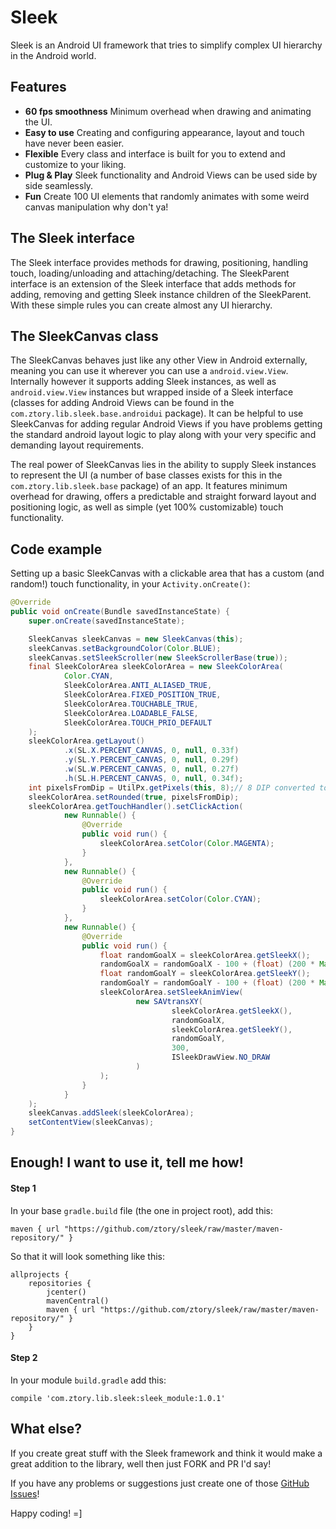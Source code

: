 # Sleek

Sleek is an Android UI framework that tries to simplify complex UI hierarchy in the Android world.

## Features
- **60 fps smoothness** Minimum overhead when drawing and animating the UI.
- **Easy to use** Creating and configuring appearance, layout and touch have never been easier.
- **Flexible** Every class and interface is built for you to extend and customize to your liking.
- **Plug & Play** Sleek functionality and Android Views can be used side by side seamlessly.
- **Fun** Create 100 UI elements that randomly animates with some weird canvas manipulation why don't ya!

## The Sleek interface
The Sleek interface provides methods for drawing, positioning, handling touch, loading/unloading and attaching/detaching. The SleekParent interface is an extension of the Sleek interface that adds methods for adding, removing and getting Sleek instance children of the SleekParent. With these simple rules you can create almost any UI hierarchy.

## The SleekCanvas class
The SleekCanvas behaves just like any other View in Android externally, meaning you can use it wherever you can use a `android.view.View`. Internally however it supports adding Sleek instances, as well as `android.view.View` instances but wrapped inside of a Sleek interface (classes for adding Android Views can be found in the `com.ztory.lib.sleek.base.androidui` package). It can be helpful to use SleekCanvas for adding regular Android Views if you have problems getting the standard android layout logic to play along with your very specific and demanding layout requirements.

The real power of SleekCanvas lies in the ability to supply Sleek instances to represent the UI (a number of base classes exists for this in the `com.ztory.lib.sleek.base` package) of an app. It features minimum overhead for drawing, offers a predictable and straight forward layout and positioning logic, as well as simple (yet 100% customizable) touch functionality.

## Code example
Setting up a basic SleekCanvas with a clickable area that has a custom (and random!) touch functionality, in your `Activity.onCreate()`:
```java
@Override
public void onCreate(Bundle savedInstanceState) {
    super.onCreate(savedInstanceState);

    SleekCanvas sleekCanvas = new SleekCanvas(this);
    sleekCanvas.setBackgroundColor(Color.BLUE);
    sleekCanvas.setSleekScroller(new SleekScrollerBase(true));
    final SleekColorArea sleekColorArea = new SleekColorArea(
            Color.CYAN,
            SleekColorArea.ANTI_ALIASED_TRUE,
            SleekColorArea.FIXED_POSITION_TRUE,
            SleekColorArea.TOUCHABLE_TRUE,
            SleekColorArea.LOADABLE_FALSE,
            SleekColorArea.TOUCH_PRIO_DEFAULT
    );
    sleekColorArea.getLayout()
            .x(SL.X.PERCENT_CANVAS, 0, null, 0.33f)
            .y(SL.Y.PERCENT_CANVAS, 0, null, 0.29f)
            .w(SL.W.PERCENT_CANVAS, 0, null, 0.27f)
            .h(SL.H.PERCENT_CANVAS, 0, null, 0.34f);
    int pixelsFromDip = UtilPx.getPixels(this, 8);// 8 DIP converted to pixels
    sleekColorArea.setRounded(true, pixelsFromDip);
    sleekColorArea.getTouchHandler().setClickAction(
            new Runnable() {
                @Override
                public void run() {
                    sleekColorArea.setColor(Color.MAGENTA);
                }
            },
            new Runnable() {
                @Override
                public void run() {
                    sleekColorArea.setColor(Color.CYAN);
                }
            },
            new Runnable() {
                @Override
                public void run() {
                    float randomGoalX = sleekColorArea.getSleekX();
                    randomGoalX = randomGoalX - 100 + (float) (200 * Math.random());
                    float randomGoalY = sleekColorArea.getSleekY();
                    randomGoalY = randomGoalY - 100 + (float) (200 * Math.random());
                    sleekColorArea.setSleekAnimView(
                            new SAVtransXY(
                                    sleekColorArea.getSleekX(),
                                    randomGoalX,
                                    sleekColorArea.getSleekY(),
                                    randomGoalY,
                                    300,
                                    ISleekDrawView.NO_DRAW
                            )
                    );
                }
            }
    );
    sleekCanvas.addSleek(sleekColorArea);
    setContentView(sleekCanvas);
}
```

## Enough! I want to use it, tell me how!

#### Step 1
In your base `gradle.build` file (the one in project root), add this:
```
maven { url "https://github.com/ztory/sleek/raw/master/maven-repository/" }
```
So that it will look something like this:
```
allprojects {
    repositories {
        jcenter()
        mavenCentral()
        maven { url "https://github.com/ztory/sleek/raw/master/maven-repository/" }
    }
}
```

#### Step 2
In your module `build.gradle` add this:
```
compile 'com.ztory.lib.sleek:sleek_module:1.0.1'
```

## What else?

If you create great stuff with the Sleek framework and think it would make a great addition to the library, well then just FORK and PR I'd say!

If you have any problems or suggestions just create one of those [GitHub Issues](https://github.com/ztory/sleek/issues)!

Happy coding! =]
